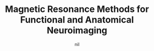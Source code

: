 ---
title: "Magnetic Resonance Methods for Functional and Anatomical Neuroimaging"
project_id: 
date: nil
conference_id: ""
presenters:
   - peter_bandettini
summary: "<p>Obesity Workshop</p>"
file: /assets/presentations/T229.ppt
filename: T229.ppt
layout: presentation
---